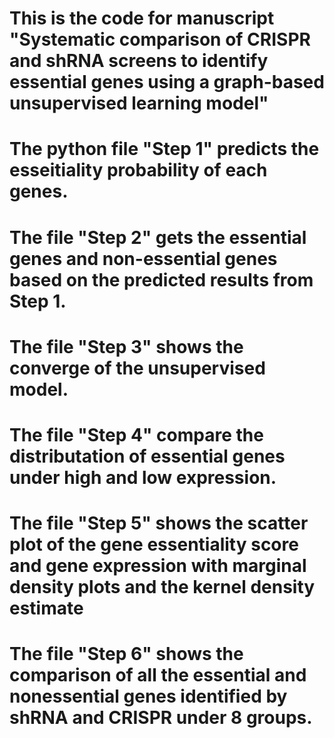 # This is the code for manuscript "Systematic comparison of CRISPR and shRNA screens to identify essential genes using a graph-based unsupervised learning model"
# The python file "Step 1" predicts the esseitiality probability of each genes.
# The file "Step 2" gets the essential genes and non-essential genes based on the predicted results from Step 1.
# The file "Step 3" shows the converge of the unsupervised model.
# The file "Step 4" compare the distributation of essential genes under high and low expression.
# The file "Step 5" shows the scatter plot of the gene essentiality score and gene expression with marginal density plots and the kernel density estimate
# The file "Step 6" shows the comparison of all the essential and nonessential genes identified by shRNA and CRISPR under 8 groups.

